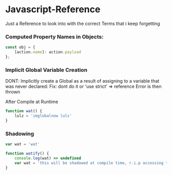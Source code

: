 # Javascript-Reference
Just a Reference to look into with the correct Terms that i keep forgetting 

### Computed Property Names in Objects:

```js
const obj = {
    [action.name]: action.payload
};
```

### Implicit Global Variable Creation

DONT: Implicitly create a Global as a result of assigning to a variable that was never declared:
Fix: dont do it or 'use strict' => reference Error is then thrown

After Compile at Runtime 
```js
function wat() {
    lulz = 'imglobalnow lulz'
}
```

### Shadowing ###

```js
var wat = 'wat'

function watify() {
    console.log(wat) => undefined
    var wat = 'this will be shadowed at compile time, r.i.p accessing this lexically at runtime (screw window.wat which only works because we are one level deep)'
}
```


